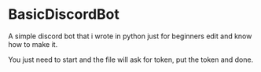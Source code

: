 # BasicDiscordBot
A simple discord bot that i wrote in python just for beginners edit and know how to make it.

You just need to start and the file will ask for token, put the token
and done.
